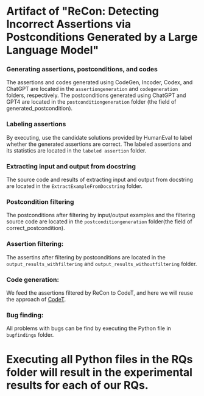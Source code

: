 # Artifact of "ReCon: Detecting Incorrect Assertions via Postconditions Generated by a Large Language Model"



### Generating assertions, postconditions, and codes
The assertions and codes generated using CodeGen, Incoder, Codex, and ChatGPT are located in the ``assertiongeneration`` and ``codegeneration`` folders, respectively. The postconditions generated using ChatGPT and GPT4 are located in the ``postconditiongeneration`` folder (the field of generated_postcondition).

### Labeling assertions
By executing, use the candidate solutions provided by HumanEval to label whether the generated assertions are correct. The labeled assertions and its statistics are located in the ``labeled assertion`` folder.

### Extracting input and output from docstring

The source code and results of extracting input and output from docstring are located in the ``ExtractExampleFromDocstring`` folder.

### Postcondition filtering
The postconditions after filtering by input/output examples and the filtering source code are located in the ``postconditiongeneration`` folder(the field of correct_postcondition).

### Assertion filtering:
The assertins after filtering by postconditions are located in the ``output_results_withfiltering`` and ``output_results_withoutfiltering`` folder.

### Code generation:
We feed the assertions filtered by ReCon to CodeT, and here we will reuse the approach of [CodeT](https://github.com/microsoft/CodeT).

### Bug finding:
All problems with bugs can be find by executing the Python file in ``bugfindings`` folder.

# Executing all Python files in the RQs folder will result in the experimental results for each of our RQs.





